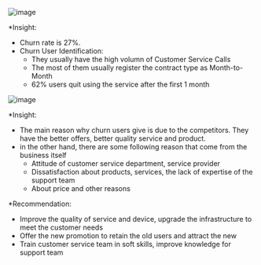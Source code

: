 
![image](https://user-images.githubusercontent.com/118551318/233757756-41392728-0368-4980-8bb2-14fab94e3647.png)

*Insight:
- Churn rate is 27%.
- Churn User Identification:
  + They usually have the high volumn of Customer Service Calls
  + The most of them usually register the contract type as Month-to-Month
  + 62% users quit using the service after the first 1 month


![image](https://user-images.githubusercontent.com/118551318/233758474-5ac43768-530d-4acc-9435-213ee0ec6ea3.png)

*Insight:
- The main reason why churn users give is due to the competitors. They have the better offers, better quality service and product.
- in the other hand, there are some following reason that come from the business itself
  + Attitude of customer service department, service provider
  + Dissatisfaction about products, services, the lack of expertise of the support team
  + About price and other reasons


*Recommendation:
- Improve the quality of service and device, upgrade the infrastructure to meet the customer needs
- Offer the new promotion to retain the old users and attract the new
- Train customer service team in soft skills, improve knowledge for support team
